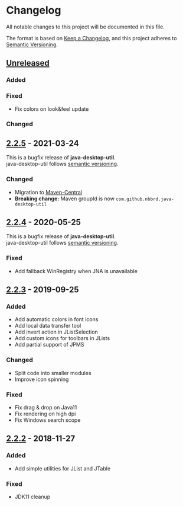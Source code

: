 # Changelog
All notable changes to this project will be documented in this file.

The format is based on [Keep a Changelog](https://keepachangelog.com/en/1.0.0/),
and this project adheres to [Semantic Versioning](https://semver.org/spec/v2.0.0.html).

## [Unreleased]

### Added

### Fixed
- Fix colors on look&feel update

### Changed

## [2.2.5] - 2021-03-24

This is a bugfix release of **java-desktop-util**.   
java-desktop-util follows [semantic versioning](http://semver.org/).

### Changed
- Migration to [Maven-Central](https://search.maven.org/search?q=g:com.github.nbbrd.java-desktop-util)
- **Breaking change:** Maven groupId is now `com.github.nbbrd.java-desktop-util`

## [2.2.4] - 2020-05-25

This is a bugfix release of **java-desktop-util**.   
java-desktop-util follows [semantic versioning](http://semver.org/).

### Fixed
- Add fallback WinRegistry when JNA is unavailable

## [2.2.3] - 2019-09-25

### Added
- Add automatic colors in font icons
- Add local data transfer tool
- Add invert action in JListSelection
- Add custom icons for toolbars in JLists
- Add partial support of JPMS

### Changed
- Split code into smaller modules
- Improve icon spinning

### Fixed
- Fix drag & drop on Java11
- Fix rendering on high dpi
- Fix Windows search scope

## [2.2.2] - 2018-11-27

### Added
- Add simple utilities for JList and JTable

### Fixed
- JDK11 cleanup

[Unreleased]: https://github.com/nbbrd/java-desktop-util/compare/v2.2.5...HEAD
[2.2.5]: https://github.com/nbbrd/java-desktop-util/compare/v2.2.4...v2.2.5
[2.2.4]: https://github.com/nbbrd/java-desktop-util/compare/v2.2.3...v2.2.4
[2.2.3]: https://github.com/nbbrd/java-desktop-util/compare/v2.2.2...v2.2.3
[2.2.2]: https://github.com/nbbrd/java-desktop-util/releases/tag/v2.2.2
